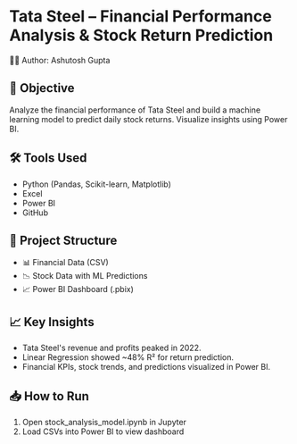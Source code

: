 # Tata Steel – Financial Performance Analysis & Stock Return Prediction

👨‍🎓 Author: Ashutosh Gupta 

## 📌 Objective
Analyze the financial performance of Tata Steel and build a machine learning model to predict daily stock returns. Visualize insights using Power BI.

## 🛠️ Tools Used
- Python (Pandas, Scikit-learn, Matplotlib)
- Excel
- Power BI
- GitHub

## 📁 Project Structure
- 📊 Financial Data (CSV)
- 📉 Stock Data with ML Predictions
- 📈 Power BI Dashboard (.pbix)


## 📈 Key Insights
- Tata Steel's revenue and profits peaked in 2022.
- Linear Regression showed ~48% R² for return prediction.
- Financial KPIs, stock trends, and predictions visualized in Power BI.


## 📥 How to Run
1. Open stock_analysis_model.ipynb in Jupyter
2. Load CSVs into Power BI to view dashboard
